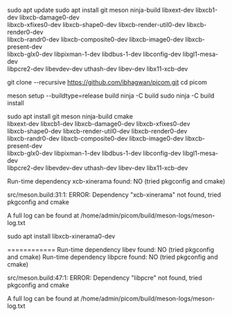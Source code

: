 sudo apt update
sudo apt install git meson ninja-build libxext-dev libxcb1-dev libxcb-damage0-dev \
libxcb-xfixes0-dev libxcb-shape0-dev libxcb-render-util0-dev libxcb-render0-dev \
libxcb-randr0-dev libxcb-composite0-dev libxcb-image0-dev libxcb-present-dev \
libxcb-glx0-dev libpixman-1-dev libdbus-1-dev libconfig-dev libgl1-mesa-dev \
libpcre2-dev libevdev-dev uthash-dev libev-dev libx11-xcb-dev


git clone --recursive https://github.com/ibhagwan/picom.git
cd picom

meson setup --buildtype=release build
ninja -C build
sudo ninja -C build install

sudo apt install git meson ninja-build cmake \
libxext-dev libxcb1-dev libxcb-damage0-dev libxcb-xfixes0-dev \
libxcb-shape0-dev libxcb-render-util0-dev libxcb-render0-dev \
libxcb-randr0-dev libxcb-composite0-dev libxcb-image0-dev libxcb-present-dev \
libxcb-glx0-dev libpixman-1-dev libdbus-1-dev libconfig-dev libgl1-mesa-dev \
libpcre2-dev libevdev-dev uthash-dev libev-dev libx11-xcb-dev


Run-time dependency xcb-xinerama found: NO (tried pkgconfig and cmake)

src/meson.build:31:1: ERROR: Dependency "xcb-xinerama" not found, tried pkgconfig and cmake

A full log can be found at /home/admin/picom/build/meson-logs/meson-log.txt

sudo apt install libxcb-xinerama0-dev


============
Run-time dependency libev found: NO (tried pkgconfig and cmake)
Run-time dependency libpcre found: NO (tried pkgconfig and cmake)

src/meson.build:47:1: ERROR: Dependency "libpcre" not found, tried pkgconfig and cmake

A full log can be found at /home/admin/picom/build/meson-logs/meson-log.txt
